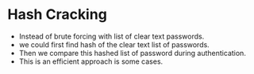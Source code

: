 # Hash Cracking

*  Instead of brute forcing with list of clear text passwords.
* we could first find hash of the clear text list of passwords.
* Then we compare this hashed list of password during authentication.
* This is an efficient approach is some cases.

